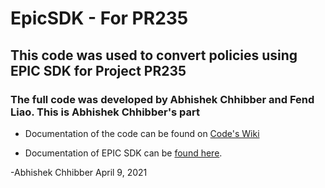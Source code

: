 # EpicSDK - For PR235
## This code was used to convert policies using EPIC SDK for Project PR235
### The full code was developed by Abhishek Chhibber and Fend Liao. This is Abhishek Chhibber's part

* Documentation of the code can be found on [Code's Wiki](https://github.com/BrokerLink-Application-Development/SDK_PR235/wiki)

* Documentation of EPIC SDK can be [found here](https://github.com/BrokerLink-Application-Development/SDK_PR235/blob/master/Applied%20Epic%20SDK%202013r2.pdf).

-Abhishek Chhibber
April 9, 2021
